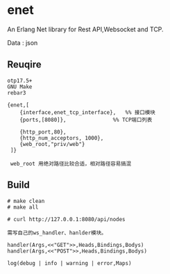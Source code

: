 enet
=====

An Erlang Net library for Rest API,Websocket and TCP.

Data : json

Reuqire
-------
	otp17.5+
	GNU Make
	rebar3
	
	{enet,[
	    {interface,enet_tcp_interface},   %% 接口模块 
	    {ports,[8080]},               %% TCP端口列表
	    
	    {http_port,80},
	    {http_num_acceptors, 1000},
	    {web_root,"priv/web"}
	 ]}
	 
	 web_root 用绝对路径比较合适，相对路径容易搞混

Build
-----
	# make clean
	# make all        

	# curl http://127.0.0.1:8080/api/nodes

	需写自己的ws_handler、hanlder模块。

	handler(Args,<<"GET">>,Heads,Bindings,Bodys)
	handler(Args,<<"POST">>,Heads,Bindings,Bodys)
	
	log(debug | info | warning | error,Maps)
